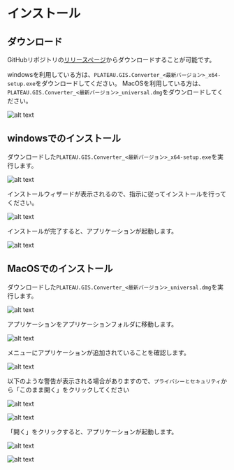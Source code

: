 # インストール

## ダウンロード

GitHubリポジトリの[リリースページ](https://github.com/MIERUNE/PLATEAU-GIS-Converter/releases)からダウンロードすることが可能です。

windowsを利用している方は、`PLATEAU.GIS.Converter_<最新バージョン>_x64-setup.exe`をダウンロードしてください。
MacOSを利用している方は、`PLATEAU.GIS.Converter_<最新バージョン>_universal.dmg`をダウンロードしてください。

![alt text](../resources/install_image-11.png)

## windowsでのインストール

ダウンロードした`PLATEAU.GIS.Converter_<最新バージョン>_x64-setup.exe`を実行します。

![alt text](../resources/install_image-1.png)

インストールウィザードが表示されるので、指示に従ってインストールを行ってください。

![alt text](../resources/install_image-2.png)

インストールが完了すると、アプリケーションが起動します。

![alt text](../resources/install_image-3.png)

## MacOSでのインストール

ダウンロードした`PLATEAU.GIS.Converter_<最新バージョン>_universal.dmg`を実行します。

![alt text](../resources/install_image-4.png)

アプリケーションをアプリケーションフォルダに移動します。

![alt text](../resources/install_image-5.png)

メニューにアプリケーションが追加されていることを確認します。

![alt text](../resources/install_image-6.png)

以下のような警告が表示される場合がありますので、`プライバシーとセキュリティ`から「このまま開く」をクリックしてください

![alt text](../resources/install_image-7.png)

![alt text](../resources/install_image-8.png)

「開く」をクリックすると、アプリケーションが起動します。

![alt text](../resources/install_image-9.png)

![alt text](../resources/install_image-10.png)

